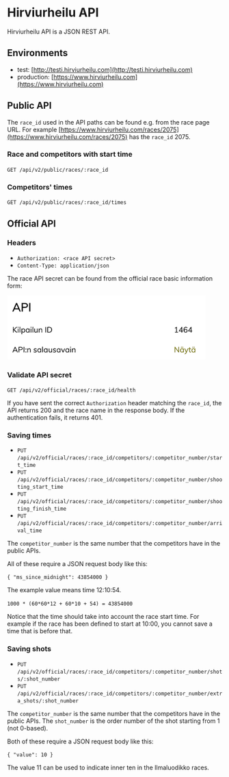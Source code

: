 # Hirviurheilu API

Hirviurheilu API is a JSON REST API.

## Environments

* test: [http://testi.hirviurheilu.com](http://testi.hirviurheilu.com)
* production: [https://www.hirviurheilu.com](https://www.hirviurheilu.com)

## Public API

The `race_id` used in the API paths can be found e.g. from the race page URL. For example [https://www.hirviurheilu.com/races/2075](https://www.hirviurheilu.com/races/2075) has the `race_id` 2075.

### Race and competitors with start time

`GET /api/v2/public/races/:race_id`

### Competitors' times

`GET /api/v2/public/races/:race_id/times`

## Official API

### Headers

* `Authorization: <race API secret>`
* `Content-Type: application/json`

The race API secret can be found from the official race basic information form:

![API section in the race form](race-form-api-secret.png)

### Validate API secret

`GET /api/v2/official/races/:race_id/health`

If you have sent the correct `Authorization` header matching the `race_id`, the API returns 200 and the race name in the response body. If the authentication fails, it returns 401.

### Saving times

* `PUT /api/v2/official/races/:race_id/competitors/:competitor_number/start_time`
* `PUT /api/v2/official/races/:race_id/competitors/:competitor_number/shooting_start_time`
* `PUT /api/v2/official/races/:race_id/competitors/:competitor_number/shooting_finish_time`
* `PUT /api/v2/official/races/:race_id/competitors/:competitor_number/arrival_time`

The `competitor_number` is the same number that the competitors have in the public APIs.

All of these require a JSON request body like this:

```
{ "ms_since_midnight": 43854000 }
```

The example value means time 12:10:54.

`1000 * (60*60*12 + 60*10 + 54) = 43854000`

Notice that the time should take into account the race start time. For example if the race has been defined to start at 10:00, you cannot save a time that is before that.

### Saving shots

* `PUT /api/v2/official/races/:race_id/competitors/:competitor_number/shots/:shot_number`
* `PUT /api/v2/official/races/:race_id/competitors/:competitor_number/extra_shots/:shot_number`

The `competitor_number` is the same number that the competitors have in the public APIs. The `shot_number` is the order number of the shot starting from 1 (not 0-based).

Both of these require a JSON request body like this:

```
{ "value": 10 }
```

The value 11 can be used to indicate inner ten in the Ilmaluodikko races.
